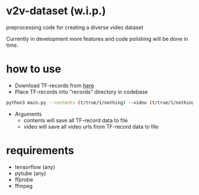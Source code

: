 # v2v-dataset (w.i.p.)
preprocessing code for creating a diverse video dataset

Currently in development more features and code polishing will be done in time.

# how to use

* Download TF-records from [here](https://research.google.com/youtube8m/download.html)
* Place TF-records into  "records"  directory in codebase

```bash
python3 main.py --contents (t/true/1/nothing) --video (t/true/1/nothing)
```
* Arguments
  * contents  will save all TF-record data to file
  * video  will save all video urls from TF-record data to file

# requirements 

* tensorflow (any)
* pytube (any)
* ffprobe
* ffmpeg

